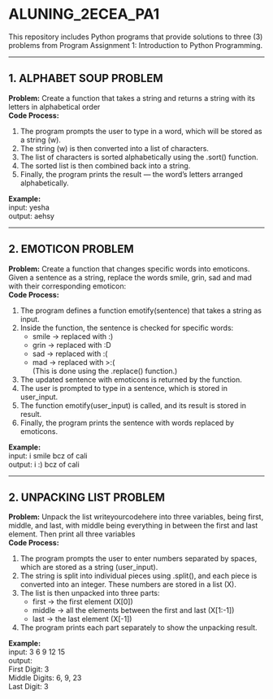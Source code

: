 # ALUNING_2ECEA_PA1
This repository includes Python programs that provide solutions to three (3) problems from Program Assignment 1: Introduction to Python Programming.

---
## 1. ALPHABET SOUP PROBLEM
**Problem:** Create a function that takes a string and returns a string with its letters in alphabetical order <br>
**Code Process:**
1. The program prompts the user to type in a word, which will be stored as a string (w).
2. The string (w) is then converted into a list of characters.
3. The list of characters is sorted alphabetically using the .sort() function.
4. The sorted list is then combined back into a string.
5. Finally, the program prints the result — the word’s letters arranged alphabetically.

**Example:** <br>
input: yesha <br>
output: aehsy

---

## 2. EMOTICON PROBLEM
**Problem:** Create a function that changes specific words into emoticons. Given a sentence as a string, replace the words smile, grin, sad and mad with their corresponding emoticon: <br> 
**Code Process:**
1. The program defines a function emotify(sentence) that takes a string as input.
2. Inside the function, the sentence is checked for specific words:
   * smile → replaced with :)
   * grin → replaced with :D
   * sad → replaced with :(
   * mad → replaced with >:( <br>(This is done using the .replace() function.)
3. The updated sentence with emoticons is returned by the function.
4. The user is prompted to type in a sentence, which is stored in user_input.
5. The function emotify(user_input) is called, and its result is stored in result.
6. Finally, the program prints the sentence with words replaced by emoticons.

**Example:** <br>
input: i smile bcz of cali <br>
output: i :) bcz of cali

---

## 2. UNPACKING LIST PROBLEM
**Problem:** Unpack the list writeyourcodehere into three variables, being first, middle, and last, with middle being everything in between the first and last element. Then print all three variables <br> 
**Code Process:**
1. The program prompts the user to enter numbers separated by spaces, which are stored as a string (user_input).
2. The string is split into individual pieces using .split(), and each piece is converted into an integer. These numbers are stored in a list (X).
3. The list is then unpacked into three parts:
   * first → the first element (X[0])
   * middle → all the elements between the first and last (X[1:-1])
   * last → the last element (X[-1])
4. The program prints each part separately to show the unpacking result.

**Example:** <br>
input: 3 6 9 12 15  <br>
output: <br>
First Digit: 3 <br> Middle Digits: 6, 9, 23 <br> Last Digit: 3

